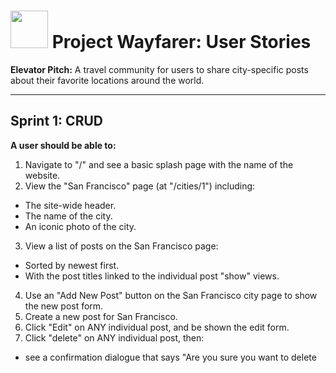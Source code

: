 # <img src="https://cloud.githubusercontent.com/assets/7833470/10899314/63829980-8188-11e5-8cdd-4ded5bcb6e36.png" height="60"> Project Wayfarer: User Stories

**Elevator Pitch:** A travel community for users to share city-specific posts about their favorite locations around the world.

---

## Sprint 1: CRUD

**A user should be able to:**

1. Navigate to "/" and see a basic splash page with the name of the website.
2. View the "San Francisco" page (at "/cities/1") including:
  * The site-wide header.
  * The name of the city.
  * An iconic photo of the city.
3. View a list of posts on the San Francisco page:
  * Sorted by newest first.
  * With the post titles linked to the individual post "show" views.
4. Use an "Add New Post" button on the San Francisco city page to show the new post form.
5. Create a new post for San Francisco.
6. Click "Edit" on ANY individual post, and be shown the edit form.
7. Click "delete" on ANY individual post, then:
  * see a confirmation dialogue that says "Are you sure you want to delete <title>?" with the title of the post?
  * If the user confirms, delete the post.

### Bonuses

**A user should be able to:**

1. Visit city pages via readable urls, like "/cities/san-francisco".

2. On a city's page:
  * See post content truncated to 1000 characters max, with a link to view more.
  * See a the date each post was published.  
  * Sort posts by most recent or least recent.
